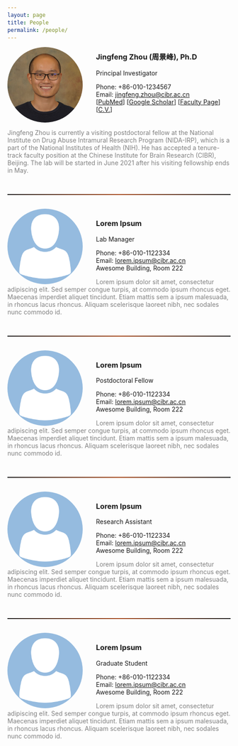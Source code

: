 ```yaml
---
layout: page
title: People
permalink: /people/
---
```


<!-- ========================================================================================================================== -->
<img align="left" width="170" style="margin-right:30px; border-radius: 50%; border: 0px solid #6495ED;" src="/people/jingfeng_head_shot.jpg" />

<h3>Jingfeng Zhou (周景峰), Ph.D</h3>

Principal Investigator

Phone: +86-010-1234567<br>Email: [jingfeng.zhou@cibr.ac.cn](mailto:jingfeng.zhou@cibr.ac.cn)<br>
[[PubMed](https://www.ncbi.nlm.nih.gov/myncbi/1-AMNoyoc62Qs/bibliography/public/?sortby=pubDate&sdirection=descending)] [[Google Scholar](https://scholar.google.com/citations?user=ZQD-fmcAAAAJ)] [[Faculty Page](http://www.cibr.ac.cn/#/science/team/detail/547)] [[C.V.](CV/jingfeng.md)] <br clear="left" />

<p style="color:gray">
Jingfeng Zhou is currently a visiting postdoctoral fellow at the National Institute on Drug Abuse Intramural Research Program (NIDA-IRP), which is a part of the National Institutes of Health (NIH). He has accepted a tenure-track faculty position at the Chinese Institute for Brain Research (CIBR), Beijing. The lab will be started in June 2021 after his visiting fellowship ends in May.
</p>

<br>
<hr style="height:2px; border:1px; background-image: linear-gradient(to right, rgba(255, 94, 19, 0), rgba(255, 94, 19, 0.6), rgba(255, 94, 19, 0))" />
<br>


<!-- ========================================================================================================================== -->
<img align="left" width="170" style="margin-right:30px; border-radius: 50%; border: 0px solid #6495ED;" src="/people/avatar.png" />

<h3>Lorem Ipsum</h3>

Lab Manager

Phone: +86-010-1122334<br>Email: [lorem.ipsum@cibr.ac.cn](mailto:jingfeng.zhou@cibr.ac.cn)<br>
Awesome Building, Room 222

<p style="color:gray">
Lorem ipsum dolor sit amet, consectetur adipiscing elit. Sed semper congue turpis, at commodo ipsum rhoncus eget. Maecenas imperdiet aliquet tincidunt. Etiam mattis sem a ipsum malesuada, in rhoncus lacus rhoncus. Aliquam scelerisque laoreet nibh, nec sodales nunc commodo id. 
</p>

<br>
<hr style="height:2px; border:1px; background-image: linear-gradient(to right, rgba(255, 94, 19, 0), rgba(255, 94, 19, 0.6), rgba(255, 94, 19, 0))" />
<br>


<!-- ========================================================================================================================== -->
<img align="left" width="170" style="margin-right:30px; border-radius: 50%; border: 0px solid #6495ED;" src="/people/avatar.png" />

<h3>Lorem Ipsum</h3>

Postdoctoral Fellow

Phone: +86-010-1122334<br>Email: [lorem.ipsum@cibr.ac.cn](mailto:jingfeng.zhou@cibr.ac.cn)<br>
Awesome Building, Room 222

<p style="color:gray">
Lorem ipsum dolor sit amet, consectetur adipiscing elit. Sed semper congue turpis, at commodo ipsum rhoncus eget. Maecenas imperdiet aliquet tincidunt. Etiam mattis sem a ipsum malesuada, in rhoncus lacus rhoncus. Aliquam scelerisque laoreet nibh, nec sodales nunc commodo id. 
</p>

<br>
<hr style="height:2px; border:1px; background-image: linear-gradient(to right, rgba(255, 94, 19, 0), rgba(255, 94, 19, 0.6), rgba(255, 94, 19, 0))" />
<br>



<!-- ========================================================================================================================== -->
<img align="left" width="170" style="margin-right:30px; border-radius: 50%; border: 0px solid #6495ED;" src="/people/avatar.png" />

<h3>Lorem Ipsum</h3>

Research Assistant

Phone: +86-010-1122334<br>Email: [lorem.ipsum@cibr.ac.cn](mailto:jingfeng.zhou@cibr.ac.cn)<br>
Awesome Building, Room 222

<p style="color:gray">
Lorem ipsum dolor sit amet, consectetur adipiscing elit. Sed semper congue turpis, at commodo ipsum rhoncus eget. Maecenas imperdiet aliquet tincidunt. Etiam mattis sem a ipsum malesuada, in rhoncus lacus rhoncus. Aliquam scelerisque laoreet nibh, nec sodales nunc commodo id. 
</p>

<br>
<hr style="height:2px; border:1px; background-image: linear-gradient(to right, rgba(255, 94, 19, 0), rgba(255, 94, 19, 0.6), rgba(255, 94, 19, 0))" />
<br>


<!-- ========================================================================================================================== -->
<img align="left" width="170" style="margin-right:30px; border-radius: 50%; border: 0px solid #6495ED;" src="/people/avatar.png" />

<h3>Lorem Ipsum</h3>

Graduate Student

Phone: +86-010-1122334<br>Email: [lorem.ipsum@cibr.ac.cn](mailto:jingfeng.zhou@cibr.ac.cn)<br>
Awesome Building, Room 222

<p style="color:gray">
Lorem ipsum dolor sit amet, consectetur adipiscing elit. Sed semper congue turpis, at commodo ipsum rhoncus eget. Maecenas imperdiet aliquet tincidunt. Etiam mattis sem a ipsum malesuada, in rhoncus lacus rhoncus. Aliquam scelerisque laoreet nibh, nec sodales nunc commodo id. 
</p>
